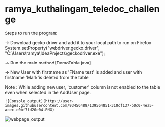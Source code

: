 # ramya_kuthalingam_teledoc_challenge

Steps to run the program:

->  Download gecko driver and add it to your local path to run on Firefox
    System.setProperty("webdriver.gecko.driver", "C:\\Users\\ramya\\IdeaProjects\\geckodriver.exe");
	
-> 	Run the main method [DemoTable.java]

-> New User with firstname as 'FName test' is added and user with firstname 'Mark'is deleted from the table 

Note : While adding new user, 'customer' column is not enabled to the table even when selected in the AddUser page.

	![Console_output](https://user-images.githubusercontent.com/93456488/139564851-310cf137-b0c0-4ea5-acec-c0bf7fd20e04.PNG)
  ![webpage_output](https://user-images.githubusercontent.com/93456488/139564857-3ea7e973-2010-4f93-9a4a-ade296765240.PNG)
